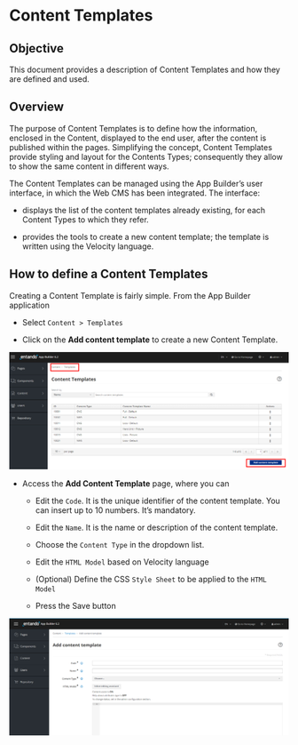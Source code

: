 # Content Templates

## Objective

This document provides a description of Content Templates and how they
are defined and used.

## Overview

The purpose of Content Templates is to define how the information,
enclosed in the Content, displayed to the end user, after the content is
published within the pages. Simplifying the concept, Content Templates
provide styling and layout for the Contents Types; consequently they
allow to show the same content in different ways.

The Content Templates can be managed using the App Builder’s user
interface, in which the Web CMS has been integrated. The interface:

-   displays the list of the content templates already existing, for each
    Content Types to which they refer.

-   provides the tools to create a new content template; the template is
    written using the Velocity language.

## How to define a Content Templates

Creating a Content Template is fairly simple. From the App Builder
application

-   Select `Content > Templates`

-   Click on the **Add content template** to create a new Content
    Template.

![image](./extracted-media/media/ContentTemplate1.png)

-   Access the **Add Content Template** page, where you can

    -   Edit the `Code`. It is the unique identifier of the content template.
        You can insert up to 10 numbers. It’s mandatory.

    -   Edit the `Name`. It is the name or description of the content
        template.

    -   Choose the `Content Type` in the dropdown list.

    -   Edit the `HTML Model` based on Velocity language

    -   (Optional) Define the CSS `Style Sheet` to be applied to the `HTML Model`

    -   Press the Save button

![image](./extracted-media/media/ContentTemplate2.png)

